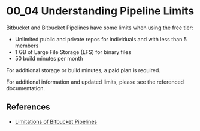 # 00_04 Understanding Pipeline Limits

Bitbucket and Bitbucket Pipelines have some limits when using the free tier:

- Unlimited public and private repos for individuals and with less than 5 members
- 1 GB of Large File Storage (LFS) for binary files
- 50 build minutes per month

For additional storage or build minutes, a paid plan is required.

For additional information and updated limits, please see the referenced documentation.

## References

- [Limitations of Bitbucket Pipelines](https://support.atlassian.com/bitbucket-cloud/docs/limitations-of-bitbucket-pipelines/)
